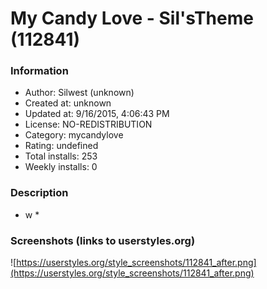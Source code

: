 # My Candy Love - Sil'sTheme (112841)

### Information
- Author: Silwest (unknown)
- Created at: unknown
- Updated at: 9/16/2015, 4:06:43 PM
- License: NO-REDISTRIBUTION
- Category: mycandylove
- Rating: undefined
- Total installs: 253
- Weekly installs: 0


### Description
* w *


### Screenshots (links to userstyles.org)
![https://userstyles.org/style_screenshots/112841_after.png](https://userstyles.org/style_screenshots/112841_after.png)


